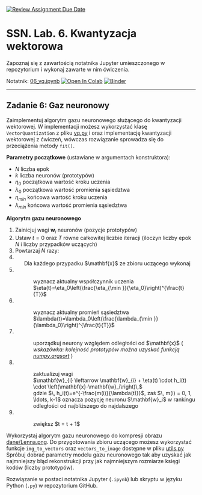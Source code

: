 [![Review Assignment Due Date](https://classroom.github.com/assets/deadline-readme-button-22041afd0340ce965d47ae6ef1cefeee28c7c493a6346c4f15d667ab976d596c.svg)](https://classroom.github.com/a/RXuu2PeB)
# SSN. Lab. 6. Kwantyzacja wektorowa

Zapoznaj się z zawartością notatnika Jupyter umieszczonego w repozytorium  i wykonaj zawarte w nim ćwiczenia.

Notatnik: [06_vq.ipynb](https://github.com/IS-UMK/ssn_lab_06/blob/master/06_vq.ipynb)
[![Open In Colab](https://colab.research.google.com/assets/colab-badge.svg)](https://colab.research.google.com/github/IS-UMK/ssn_lab_06/blob/master/06_vq.ipynb) [![Binder](https://mybinder.org/badge_logo.svg)](https://mybinder.org/v2/gh/IS-UMK/ssn_lab_06/master?filepath=06_vq.ipynb)

---
## Zadanie 6: Gaz neuronowy

Zaimplementuj algorytm gazu neuronowego służącego do kwantyzacji wektorowej. W implementacji możesz wykorzystać klasę ``VectorQuantization`` z pliku [vq.py](vq.py) i oraz implementację kwantyzacji wektorowej z ćwiczeń, wówczas rozwiązanie sprowadza się do przeciążenia metody ``fit()``. 

**Parametry początkowe** (ustawiane w argumentach konstruktora):

* $N$ liczba epok
* $k$ liczba neuronów (prototypów)
* $\eta_0$ początkowa wartość kroku uczenia
* $\lambda_0$ początkowa wartość promienia sąsiedztwa
* $\eta_{min}$ końcowa wartość kroku uczenia
* $\lambda_{min}$ końcowa wartość promienia sąsiedztwa

**Algorytm gazu neuronowego**  

1. Zainicjuj wagi $\mathbf{w}_i$ neuronów  (pozycje prototypów)
2. Ustaw $t=0$ oraz $T$ równe całkowitej liczbie iteracji (iloczyn liczby epok $N$ i liczby przypadków uczących)
3. Powtarzaj $N$ razy:
4. <ul>Dla każdego przypadku $\mathbf{x}$ ze zbioru uczącego wykonaj</ul>
5. <ul><ul>wyznacz aktualny współczynnik uczenia <br> $\eta(t)=\eta_0\left(\frac{\eta_{\min }}{\eta_0}\right)^{\frac{t}{T}}$
    </ul></ul>
6. <ul><ul>wyznacz aktualny promień sąsiedztwa <br> $\lambda(t)=\lambda_0\left(\frac{\lambda_{\min }}{\lambda_0}\right)^{\frac{t}{T}}$
    </ul></ul>
7. <ul><ul>uporządkuj neurony względem odległości od $\mathbf{x}$ (<i> wskazówka: kolejność prototypów można uzyskać funkcją <a href="https://numpy.org/doc/stable/reference/generated/numpy.argsort.html">numpy.argsort</a> </i>)</ul></ul>  
8. <ul><ul>zaktualizuj wagi <br> 
   $\mathbf{w}_{i} \leftarrow \mathbf{w}_{i} + \eta(t) \cdot h_i(t) \cdot \left(\mathbf{x}-\mathbf{w}_i\right)\,$<br> gdzie $\, h_i(t)=e^{-\frac{m(i)}{\lambda(t)}}$, zaś 
   $\, m(i) = 0, 1, \ldots, k-1$ oznacza pozycję neuronu $\mathbf{w}_i$ w rankingu odległości od najbliższego do najdalszego
    </ul></ul>
1. <ul><ul>zwiększ $t = t + 1$</ul></ul>

Wykorzystaj algorytm gazu neuronowego do kompresji obrazu [dane/Lenna.png](dane/Lenna.png). Do przygotowania zbioru uczącego możesz wykorzystać funkcje ``img_to_vectors`` oraz ``vectors_to_image`` dostępne w pliku [utils.py](utils.py)  
Spróbuj dobrać parametry modelu gazu neuronowego tak aby uzyskać jak najmniejszy błąd rekonstrukcji przy jak najmniejszym rozmiarze księgi kodów (liczby prototypów). 

Rozwiązanie w postaci notatnika Jupyter (``.ipynb``) lub skryptu w języku Python (``.py``) w repozytorium GitHub.





